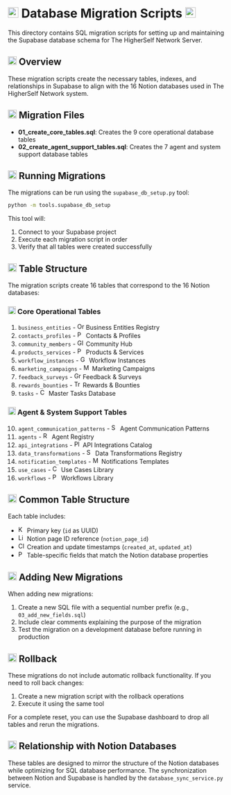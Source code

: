 # <img src="https://raw.githubusercontent.com/readme-workflows/readme-icons/main/icons/octicons/graph-24.svg" alt="Graph" width="24" height="24" /> Database Migration Scripts <img src="https://raw.githubusercontent.com/readme-workflows/readme-icons/main/icons/octicons/globe-24.svg" alt="Globe" width="24" height="24" />

This directory contains SQL migration scripts for setting up and maintaining the Supabase database schema for The HigherSelf Network Server.

## <img src="https://raw.githubusercontent.com/readme-workflows/readme-icons/main/icons/octicons/checklist-24.svg" alt="Checklist" width="20" height="20" /> Overview

These migration scripts create the necessary tables, indexes, and relationships in Supabase to align with the 16 Notion databases used in The HigherSelf Network system.

## <img src="https://raw.githubusercontent.com/readme-workflows/readme-icons/main/icons/octicons/file-directory-24.svg" alt="Directory" width="20" height="20" /> Migration Files

- **01_create_core_tables.sql**: Creates the 9 core operational database tables
- **02_create_agent_support_tables.sql**: Creates the 7 agent and system support database tables

## <img src="https://raw.githubusercontent.com/readme-workflows/readme-icons/main/icons/octicons/rocket-24.svg" alt="Rocket" width="20" height="20" /> Running Migrations

The migrations can be run using the `supabase_db_setup.py` tool:

```bash
python -m tools.supabase_db_setup
```

This tool will:
1. Connect to your Supabase project
2. Execute each migration script in order
3. Verify that all tables were created successfully

## <img src="https://raw.githubusercontent.com/readme-workflows/readme-icons/main/icons/octicons/tools-24.svg" alt="Tools" width="20" height="20" /> Table Structure

The migration scripts create 16 tables that correspond to the 16 Notion databases:

### <img src="https://raw.githubusercontent.com/readme-workflows/readme-icons/main/icons/octicons/organization-24.svg" alt="Organization" width="18" height="18" /> Core Operational Tables

1. `business_entities` - <img src="https://raw.githubusercontent.com/readme-workflows/readme-icons/main/icons/octicons/organization-24.svg" alt="Organization" width="16" height="16" /> Business Entities Registry
2. `contacts_profiles` - <img src="https://raw.githubusercontent.com/readme-workflows/readme-icons/main/icons/octicons/people-24.svg" alt="People" width="16" height="16" /> Contacts & Profiles
3. `community_members` - <img src="https://raw.githubusercontent.com/readme-workflows/readme-icons/main/icons/octicons/globe-24.svg" alt="Globe" width="16" height="16" /> Community Hub
4. `products_services` - <img src="https://raw.githubusercontent.com/readme-workflows/readme-icons/main/icons/octicons/package-24.svg" alt="Package" width="16" height="16" /> Products & Services
5. `workflow_instances` - <img src="https://raw.githubusercontent.com/readme-workflows/readme-icons/main/icons/octicons/gear-24.svg" alt="Gear" width="16" height="16" /> Workflow Instances
6. `marketing_campaigns` - <img src="https://raw.githubusercontent.com/readme-workflows/readme-icons/main/icons/octicons/megaphone-24.svg" alt="Megaphone" width="16" height="16" /> Marketing Campaigns
7. `feedback_surveys` - <img src="https://raw.githubusercontent.com/readme-workflows/readme-icons/main/icons/octicons/graph-24.svg" alt="Graph" width="16" height="16" /> Feedback & Surveys
8. `rewards_bounties` - <img src="https://raw.githubusercontent.com/readme-workflows/readme-icons/main/icons/octicons/trophy-24.svg" alt="Trophy" width="16" height="16" /> Rewards & Bounties
9. `tasks` - <img src="https://raw.githubusercontent.com/readme-workflows/readme-icons/main/icons/octicons/check-24.svg" alt="Check" width="16" height="16" /> Master Tasks Database

### <img src="https://raw.githubusercontent.com/readme-workflows/readme-icons/main/icons/octicons/robot-24.svg" alt="Robot" width="18" height="18" /> Agent & System Support Tables

10. `agent_communication_patterns` - <img src="https://raw.githubusercontent.com/readme-workflows/readme-icons/main/icons/octicons/sync-24.svg" alt="Sync" width="16" height="16" /> Agent Communication Patterns
11. `agents` - <img src="https://raw.githubusercontent.com/readme-workflows/readme-icons/main/icons/octicons/robot-24.svg" alt="Robot" width="16" height="16" /> Agent Registry
12. `api_integrations` - <img src="https://raw.githubusercontent.com/readme-workflows/readme-icons/main/icons/octicons/plug-24.svg" alt="Plug" width="16" height="16" /> API Integrations Catalog
13. `data_transformations` - <img src="https://raw.githubusercontent.com/readme-workflows/readme-icons/main/icons/octicons/sync-24.svg" alt="Sync" width="16" height="16" /> Data Transformations Registry
14. `notification_templates` - <img src="https://raw.githubusercontent.com/readme-workflows/readme-icons/main/icons/octicons/mail-24.svg" alt="Mail" width="16" height="16" /> Notifications Templates
15. `use_cases` - <img src="https://raw.githubusercontent.com/readme-workflows/readme-icons/main/icons/octicons/checklist-24.svg" alt="Checklist" width="16" height="16" /> Use Cases Library
16. `workflows` - <img src="https://raw.githubusercontent.com/readme-workflows/readme-icons/main/icons/octicons/pencil-24.svg" alt="Pencil" width="16" height="16" /> Workflows Library

## <img src="https://raw.githubusercontent.com/readme-workflows/readme-icons/main/icons/octicons/checklist-24.svg" alt="Checklist" width="20" height="20" /> Common Table Structure

Each table includes:

- <img src="https://raw.githubusercontent.com/readme-workflows/readme-icons/main/icons/octicons/key-24.svg" alt="Key" width="16" height="16" /> Primary key (`id` as UUID)
- <img src="https://raw.githubusercontent.com/readme-workflows/readme-icons/main/icons/octicons/link-24.svg" alt="Link" width="16" height="16" /> Notion page ID reference (`notion_page_id`)
- <img src="https://raw.githubusercontent.com/readme-workflows/readme-icons/main/icons/octicons/clock-24.svg" alt="Clock" width="16" height="16" /> Creation and update timestamps (`created_at`, `updated_at`)
- <img src="https://raw.githubusercontent.com/readme-workflows/readme-icons/main/icons/octicons/pencil-24.svg" alt="Pencil" width="16" height="16" /> Table-specific fields that match the Notion database properties

## <img src="https://raw.githubusercontent.com/readme-workflows/readme-icons/main/icons/octicons/plus-24.svg" alt="Plus" width="20" height="20" /> Adding New Migrations

When adding new migrations:

1. Create a new SQL file with a sequential number prefix (e.g., `03_add_new_fields.sql`)
2. Include clear comments explaining the purpose of the migration
3. Test the migration on a development database before running in production

## <img src="https://raw.githubusercontent.com/readme-workflows/readme-icons/main/icons/octicons/reply-24.svg" alt="Reply" width="20" height="20" /> Rollback

These migrations do not include automatic rollback functionality. If you need to roll back changes:

1. Create a new migration script with the rollback operations
2. Execute it using the same tool

For a complete reset, you can use the Supabase dashboard to drop all tables and rerun the migrations.

## <img src="https://raw.githubusercontent.com/readme-workflows/readme-icons/main/icons/octicons/sync-24.svg" alt="Sync" width="20" height="20" /> Relationship with Notion Databases

These tables are designed to mirror the structure of the Notion databases while optimizing for SQL database performance. The synchronization between Notion and Supabase is handled by the `database_sync_service.py` service.
